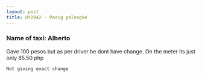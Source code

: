 ```yaml
---
layout: post
title: UYD942 - Pasig palengke
---
```


### Name of taxi: Alberto

Gave 100 pesos but as per driver he dont have change. On the meter its just only 85.50 php

```Not giving exact change```
